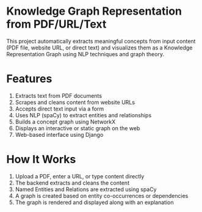 # Knowledge Graph Representation from PDF/URL/Text
This project automatically extracts meaningful concepts from input content (PDF file, website URL, or direct text) and visualizes them as a Knowledge Representation Graph using NLP techniques and graph theory.

# Features
1. Extracts text from PDF documents
2. Scrapes and cleans content from website URLs
3. Accepts direct text input via a form
4. Uses NLP (spaCy) to extract entities and relationships
5. Builds a concept graph using NetworkX
6. Displays an interactive or static graph on the web
7. Web-based interface using Django

# How It Works
1. Upload a PDF, enter a URL, or type content directly
2. The backend extracts and cleans the content
3. Named Entities and Relations are extracted using spaCy
4. A graph is created based on entity co-occurrences or dependencies
5. The graph is rendered and displayed along with an explanation

